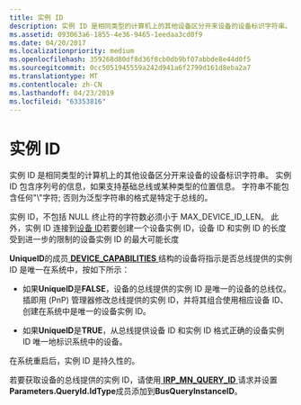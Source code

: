 ```yaml
---
title: 实例 ID
description: 实例 ID 是相同类型的计算机上的其他设备区分开来设备的设备标识字符串。
ms.assetid: 093063a6-1855-4e36-9465-1eedaa3cd0f9
ms.date: 04/20/2017
ms.localizationpriority: medium
ms.openlocfilehash: 359268d80df8d36f8cb0db9bf07abbde8e44d0f5
ms.sourcegitcommit: 0cc5051945559a242d941a6f2799d161d8eba2a7
ms.translationtype: MT
ms.contentlocale: zh-CN
ms.lasthandoff: 04/23/2019
ms.locfileid: "63353816"
---
```

# <a name="instance-id"></a>实例 ID


实例 ID 是相同类型的计算机上的其他设备区分开来设备的设备标识字符串。 实例 ID 包含序列号的信息，如果支持基础总线或某种类型的位置信息。 字符串不能包含任何"\\"字符; 否则为泛型字符串的格式是特定于总线的。




实例 ID，不包括 NULL 终止符的字符数必须小于 MAX_DEVICE_ID_LEN。 此外，实例 ID 连接到[设备 ID](device-ids.md)若要创建一个设备实例 ID，设备 ID 和实例 ID 的长度受到进一步的限制的设备实例 ID 的最大可能长度

**UniqueID**的成员[ **DEVICE_CAPABILITIES** ](https://msdn.microsoft.com/library/windows/hardware/ff543095)结构的设备将指示是否总线提供的实例 ID 是唯一在系统中，按如下所示：

-   如果**UniqueID**是**FALSE**，设备的总线提供的实例 ID 是唯一的设备的总线仅。 插即用 (PnP) 管理器修改总线提供的实例 ID，并将其组合使用相应设备 ID、 创建在系统中是唯一的设备实例 ID。

-   如果**UniqueID**是**TRUE**，从总线提供设备 ID 和实例 ID 格式正确的设备实例 ID 唯一地标识系统中的设备。

在系统重启后，实例 ID 是持久性的。

若要获取设备的总线提供的实例 ID，请使用[ **IRP_MN_QUERY_ID** ](https://msdn.microsoft.com/library/windows/hardware/ff551679)请求并设置**Parameters.QueryId.IdType**成员添加到**BusQueryInstanceID**。

 

 





